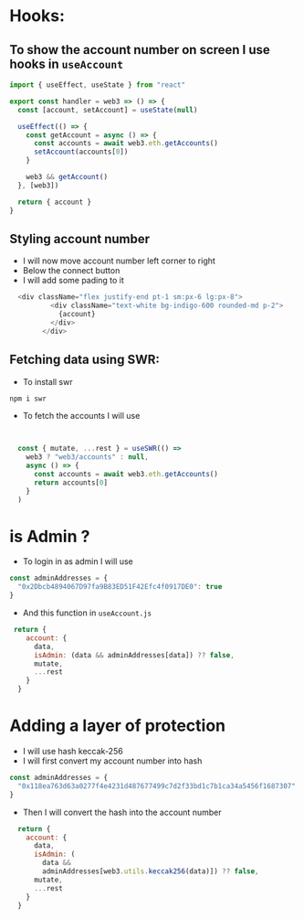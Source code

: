 # Hooks:
## To show the account number on screen I use hooks in `useAccount`
```js
import { useEffect, useState } from "react"

export const handler = web3 => () => {
  const [account, setAccount] = useState(null)

  useEffect(() => {
    const getAccount = async () => {
      const accounts = await web3.eth.getAccounts()
      setAccount(accounts[0])
    }

    web3 && getAccount()
  }, [web3])

  return { account }
}
```
## Styling account  number
- I will now move account number left corner to right 
- Below the connect button 
- I will add some pading to it 
```js
  <div className="flex justify-end pt-1 sm:px-6 lg:px-8">
          <div className="text-white bg-indigo-600 rounded-md p-2">
            {account}
          </div>
        </div>
```

## Fetching data using SWR:
- To install swr
```bash
npm i swr
```
- To fetch the accounts I will use 
```js


  const { mutate, ...rest } = useSWR(() =>
    web3 ? "web3/accounts" : null,
    async () => {
      const accounts = await web3.eth.getAccounts()
      return accounts[0]
    }
  )
```
# is Admin ?
- To login in as admin I will use 
```js 
const adminAddresses = {
  "0x2Dbcb4894067D97fa9B83ED51F42Efc4f0917DE0": true
}
```
- And this function in `useAccount.js`
```js
 return {
    account: {
      data,
      isAdmin: (data && adminAddresses[data]) ?? false,
      mutate,
      ...rest
    }
  }
  ```
  
# Adding a layer of protection 
- I will  use hash keccak-256
- I will first convert my account number into hash 
```js
const adminAddresses = {
  "0x118ea763d63a0277f4e4231d487677499c7d2f33bd1c7b1ca34a5456f1687307": true
}
```

- Then I will convert the hash into the account number 
```js
  return {
    account: {
      data,
      isAdmin: (
        data &&
        adminAddresses[web3.utils.keccak256(data)]) ?? false,
      mutate,
      ...rest
    }
  }
 ```
 
